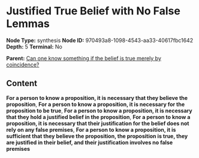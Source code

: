 # Justified True Belief with No False Lemmas

**Node Type:** synthesis
**Node ID:** 970493a8-1098-4543-aa33-40617fbc1642
**Depth:** 5
**Terminal:** No

**Parent:** [Can one know something if the belief is true merely by coincidence?](can-one-know-something-if-the-belief-is-true-merely-by-coincidence-antithesis-a165db68-850e-48aa-91f0-2f29c8c907af.md)

## Content

**For a person to know a proposition, it is necessary that they believe the proposition**, **For a person to know a proposition, it is necessary for the proposition to be true**, **For a person to know a proposition, it is necessary that they hold a justified belief in the proposition**, **For a person to know a proposition, it is necessary that their justification for the belief does not rely on any false premises**, **For a person to know a proposition, it is sufficient that they believe the proposition, the proposition is true, they are justified in their belief, and their justification involves no false premises**
